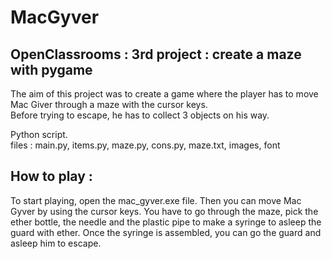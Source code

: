 # MacGyver

## OpenClassrooms : 3rd project : create a maze with pygame 

The aim of this project was to create a game where the player has to move Mac Giver through a maze with the cursor keys.  
Before trying to escape, he has to collect 3 objects on his way.

Python script.  
files : main.py, items.py, maze.py, cons.py, maze.txt, images, font

## How to play :

To start playing, open the mac_gyver.exe file.
Then you can move Mac Gyver by using the cursor keys. 
You have to go through the maze, pick the ether bottle, the needle and the plastic pipe to make a syringe to asleep the guard with ether.
Once the syringe is assembled, you can go the guard and asleep him to escape.


